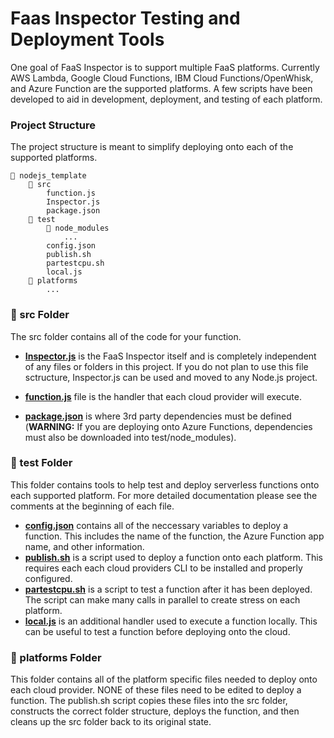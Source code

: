 # Faas Inspector Testing and Deployment Tools

One goal of FaaS Inspector is to support multiple FaaS platforms. Currently AWS Lambda, Google Cloud Functions, IBM Cloud Functions/OpenWhisk, and Azure Function are the supported platforms. A few scripts have been developed to aid in development, deployment, and testing of each platform.

### Project Structure
The project structure is meant to simplify deploying onto each of the supported platforms.

    📁 nodejs_template
        📁 src
            function.js
            Inspector.js
            package.json
        📁 test
            📁 node_modules
                ...
            config.json
            publish.sh
            partestcpu.sh
            local.js
        📁 platforms  
            ...
  

### 📁 src Folder

The src folder contains all of the code for your function. 

  * [**Inspector.js**](../src/Inspector.js) is the FaaS Inspector itself and is completely independent of any files or folders in this project. If you do not plan to use this file sctructure, Inspector.js can be used and moved to any Node.js project.
  
  * [**function.js**](../src/function.js) file is the handler that each cloud provider will execute. 

  * [**package.json**](../src/package.json) is where 3rd party dependencies must be defined (**WARNING:** If you are deploying onto Azure Functions, dependencies must also be downloaded into test/node_modules). 
    
### 📁 test Folder

This folder contains tools to help test and deploy serverless functions onto each supported platform. For more detailed documentation please see the comments at the beginning of each file. 

  * [**config.json**](./config.json) contains all of the neccessary variables to deploy a function. This includes the name of the function, the Azure Function app name, and other information.
  * [**publish.sh**](./publish.sh) is a script used to deploy a function onto each platform. This requires each each cloud providers CLI to be installed and properly configured.
  * [**partestcpu.sh**](./partestcpu.sh) is a script to test a function after it has been deployed. The script can make many calls in parallel to create stress on each platform.
  * [**local.js**](./local.js) is an additional handler used to execute a function locally. This can be useful to test a function before deploying onto the cloud.
    
### 📁 platforms Folder

This folder contains all of the platform specific files needed to deploy onto each cloud provider. NONE of these files need to be edited to deploy a function. The publish.sh script copies these files into the src folder, constructs the correct folder structure, deploys the function, and then cleans up the src folder back to its original state.

